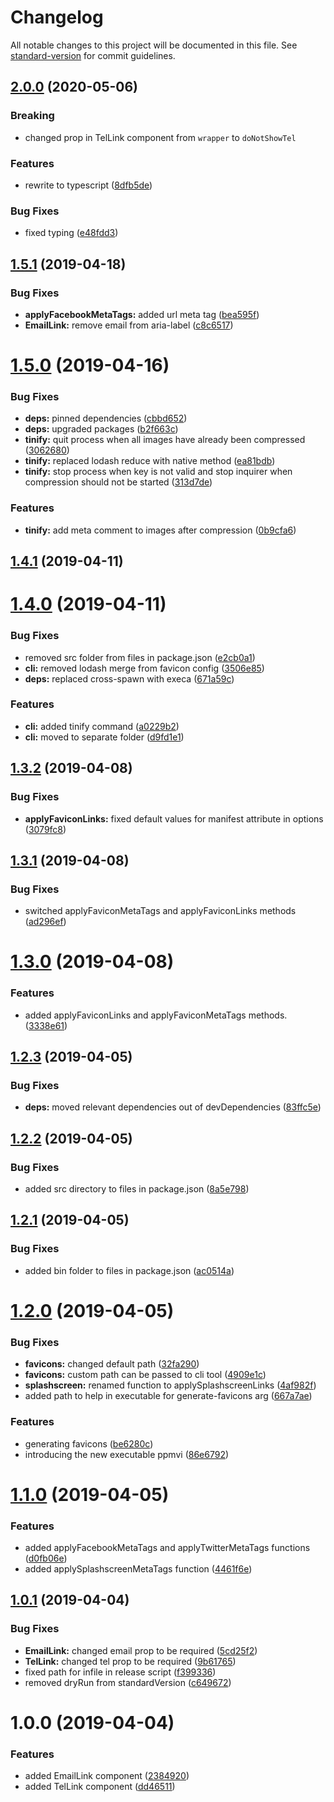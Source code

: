 # Changelog

All notable changes to this project will be documented in this file. See [standard-version](https://github.com/conventional-changelog/standard-version) for commit guidelines.

## [2.0.0](https://github.com/ppmvi/needful-things/compare/v1.5.1...v2.0.0) (2020-05-06)

### Breaking

* changed prop in TelLink component from `wrapper` to `doNotShowTel` 

### Features

* rewrite to typescript ([8dfb5de](https://github.com/ppmvi/needful-things/commit/8dfb5de672c49df1836010aceaf7ac8170b1abd5))


### Bug Fixes

* fixed typing ([e48fdd3](https://github.com/ppmvi/needful-things/commit/e48fdd31d67de4b37ead2b9305cdace3c596fb09))

## [1.5.1](https://github.com/ppmvi/needful-things/compare/v1.5.0...v1.5.1) (2019-04-18)


### Bug Fixes

* **applyFacebookMetaTags:** added url meta tag ([bea595f](https://github.com/ppmvi/needful-things/commit/bea595f))
* **EmailLink:** remove email from aria-label ([c8c6517](https://github.com/ppmvi/needful-things/commit/c8c6517))



# [1.5.0](https://github.com/ppmvi/needful-things/compare/v1.4.1...v1.5.0) (2019-04-16)


### Bug Fixes

* **deps:** pinned dependencies ([cbbd652](https://github.com/ppmvi/needful-things/commit/cbbd652))
* **deps:** upgraded packages ([b2f663c](https://github.com/ppmvi/needful-things/commit/b2f663c))
* **tinify:** quit process when all images have already been compressed ([3062680](https://github.com/ppmvi/needful-things/commit/3062680))
* **tinify:** replaced lodash reduce with native method ([ea81bdb](https://github.com/ppmvi/needful-things/commit/ea81bdb))
* **tinify:** stop process when key is not valid and stop inquirer when compression should not be started ([313d7de](https://github.com/ppmvi/needful-things/commit/313d7de))


### Features

* **tinify:** add meta comment to images after compression ([0b9cfa6](https://github.com/ppmvi/needful-things/commit/0b9cfa6))



## [1.4.1](https://github.com/ppmvi/needful-things/compare/v1.4.0...v1.4.1) (2019-04-11)



# [1.4.0](https://github.com/ppmvi/needful-things/compare/v1.3.2...v1.4.0) (2019-04-11)


### Bug Fixes

* removed src folder from files in package.json ([e2cb0a1](https://github.com/ppmvi/needful-things/commit/e2cb0a1))
* **cli:** removed lodash merge from favicon config ([3506e85](https://github.com/ppmvi/needful-things/commit/3506e85))
* **deps:** replaced cross-spawn with execa ([671a59c](https://github.com/ppmvi/needful-things/commit/671a59c))


### Features

* **cli:** added tinify command ([a0229b2](https://github.com/ppmvi/needful-things/commit/a0229b2))
* **cli:** moved to separate folder ([d9fd1e1](https://github.com/ppmvi/needful-things/commit/d9fd1e1))



## [1.3.2](https://github.com/ppmvi/needful-things/compare/v1.3.1...v1.3.2) (2019-04-08)


### Bug Fixes

* **applyFaviconLinks:** fixed default values for manifest attribute in options ([3079fc8](https://github.com/ppmvi/needful-things/commit/3079fc8))



## [1.3.1](https://github.com/ppmvi/needful-things/compare/v1.3.0...v1.3.1) (2019-04-08)


### Bug Fixes

* switched applyFaviconMetaTags and applyFaviconLinks methods ([ad296ef](https://github.com/ppmvi/needful-things/commit/ad296ef))



# [1.3.0](http://gitlab.ppm-vi.de/nodejs/needful-things/compare/v1.2.3...v1.3.0) (2019-04-08)


### Features

* added applyFaviconLinks and applyFaviconMetaTags methods. ([3338e61](http://gitlab.ppm-vi.de/nodejs/needful-things/commit/3338e61))



## [1.2.3](http://gitlab.ppm-vi.de/nodejs/needful-things/compare/v1.2.2...v1.2.3) (2019-04-05)


### Bug Fixes

* **deps:** moved relevant dependencies out of devDependencies ([83ffc5e](http://gitlab.ppm-vi.de/nodejs/needful-things/commit/83ffc5e))



## [1.2.2](http://gitlab.ppm-vi.de/nodejs/needful-things/compare/v1.2.1...v1.2.2) (2019-04-05)


### Bug Fixes

* added src directory to files in package.json ([8a5e798](http://gitlab.ppm-vi.de/nodejs/needful-things/commit/8a5e798))



## [1.2.1](http://gitlab.ppm-vi.de/nodejs/needful-things/compare/v1.2.0...v1.2.1) (2019-04-05)


### Bug Fixes

* added bin folder to files in package.json ([ac0514a](http://gitlab.ppm-vi.de/nodejs/needful-things/commit/ac0514a))



# [1.2.0](http://gitlab.ppm-vi.de/nodejs/needful-things/compare/v1.1.0...v1.2.0) (2019-04-05)


### Bug Fixes

* **favicons:** changed default path ([32fa290](http://gitlab.ppm-vi.de/nodejs/needful-things/commit/32fa290))
* **favicons:** custom path can be passed to cli tool ([4909e1c](http://gitlab.ppm-vi.de/nodejs/needful-things/commit/4909e1c))
* **splashscreen:** renamed function to applySplashscreenLinks ([4af982f](http://gitlab.ppm-vi.de/nodejs/needful-things/commit/4af982f))
* added path to help in executable for generate-favicons arg ([667a7ae](http://gitlab.ppm-vi.de/nodejs/needful-things/commit/667a7ae))


### Features

* generating favicons ([be6280c](http://gitlab.ppm-vi.de/nodejs/needful-things/commit/be6280c))
* introducing the new executable ppmvi ([86e6792](http://gitlab.ppm-vi.de/nodejs/needful-things/commit/86e6792))



# [1.1.0](http://gitlab.ppm-vi.de/nodejs/needful-things/compare/v1.0.1...v1.1.0) (2019-04-05)


### Features

* added applyFacebookMetaTags and applyTwitterMetaTags functions ([d0fb06e](http://gitlab.ppm-vi.de/nodejs/needful-things/commit/d0fb06e))
* added applySplashscreenMetaTags function ([4461f6e](http://gitlab.ppm-vi.de/nodejs/needful-things/commit/4461f6e))



## [1.0.1](http://gitlab.ppm-vi.de/nodejs/needful-things/compare/v1.0.0...v1.0.1) (2019-04-04)


### Bug Fixes

* **EmailLink:** changed email prop to be required ([5cd25f2](http://gitlab.ppm-vi.de/nodejs/needful-things/commit/5cd25f2))
* **TelLink:** changed tel prop to be required ([9b61765](http://gitlab.ppm-vi.de/nodejs/needful-things/commit/9b61765))
* fixed path for infile in release script ([f399336](http://gitlab.ppm-vi.de/nodejs/needful-things/commit/f399336))
* removed dryRun from standardVersion ([c649672](http://gitlab.ppm-vi.de/nodejs/needful-things/commit/c649672))



# 1.0.0 (2019-04-04)


### Features

* added EmailLink component ([2384920](http://gitlab.ppm-vi.de/nodejs/needful-things/commit/2384920))
* added TelLink component ([dd46511](http://gitlab.ppm-vi.de/nodejs/needful-things/commit/dd46511))

